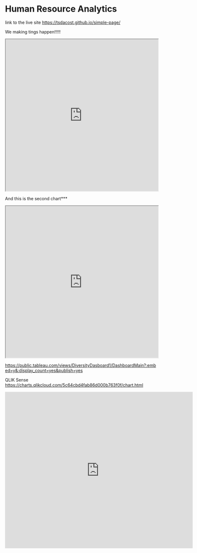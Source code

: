 # Human Resource Analytics

link to the live site https://tsdacost.github.io/simple-page/

We making tings happen!!!!!

<iframe src="https://public.tableau.com/views/DiversityDasboard/Dashboard2?:showVizHome=no&:embed=true" width="100%" height="500"></iframe>

And this is the second chart***

<iframe src="https://public.tableau.com/views/DiversityDasboard1/DashboardMain?:showVizHome=no&:embed=true" width="100%" height="500"></iframe>

https://public.tableau.com/views/DiversityDasboard1/DashboardMain?:embed=y&:display_count=yes&publish=yes

QLIK Sense
https://charts.qlikcloud.com/5c64cbd4fab86d000b763f0f/chart.html


<iframe width="620" height="515" src="https://charts.qlikcloud.com/5c64cbd4fab86d000b763f0f/chart.html" frameborder="0"></iframe>

			
